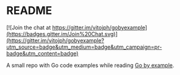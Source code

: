 # README

[![Join the chat at https://gitter.im/vitojph/gobyexample](https://badges.gitter.im/Join%20Chat.svg)](https://gitter.im/vitojph/gobyexample?utm_source=badge&utm_medium=badge&utm_campaign=pr-badge&utm_content=badge)

A small repo with Go code examples while reading [Go by example](https://gobyexample.com).

